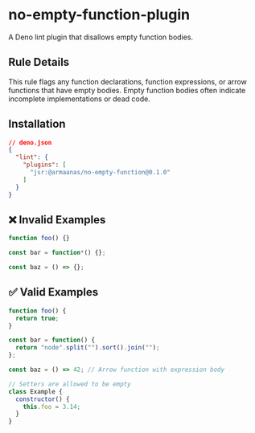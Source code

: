 # no-empty-function-plugin

A Deno lint plugin that disallows empty function bodies.

## Rule Details

This rule flags any function declarations, function expressions, or arrow functions that have empty bodies. Empty function bodies often indicate incomplete implementations or dead code.

## Installation

```json
// deno.json
{
  "lint": {
    "plugins": [
      "jsr:@armaanas/no-empty-function@0.1.0"
    ]
  }
}
```

## ❌ Invalid Examples

```js
function foo() {}

const bar = function*() {};

const baz = () => {}; 
```

## ✅ Valid Examples

```js
function foo() {
  return true;
}

const bar = function() {
  return "node".split("").sort().join("");
};

const baz = () => 42; // Arrow function with expression body

// Setters are allowed to be empty
class Example {
  constructor() {
    this.foo = 3.14;
  }
}
```
